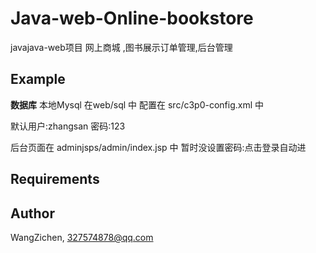 # Java-web-Online-bookstore
javajava-web项目 网上商城 ,图书展示订单管理,后台管理

## Example
**数据库**
本地Mysql 在web/sql 中
配置在  src/c3p0-config.xml 中

默认用户:zhangsan   密码:123

后台页面在  adminjsps/admin/index.jsp 中
暂时没设置密码:点击登录自动进

## Requirements

## Author

WangZichen, 327574878@qq.com




